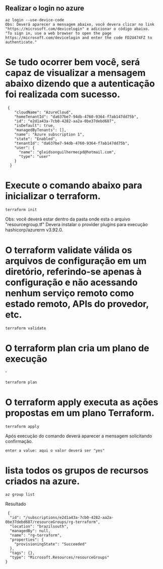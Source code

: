 ## Realizar o login no azure

```
az login --use-device-code
Obs: Deverá aparecer a mensagem abaixo, você devera clicar no link "https://microsoft.com/devicelogin" e adicionar o código abaixo.
"To sign in, use a web browser to open the page https://microsoft.com/devicelogin and enter the code FD2U474FZ to authenticate."
```

# Se tudo ocorrer bem você, será capaz de visualizar a mensagem abaixo dizendo que a autenticação foi realizada com sucesso.

```
 {
    "cloudName": "AzureCloud",
    "homeTenantId": "da637be7-94db-4760-9364-f7ab147dd75b",
    "id": "e2d1a43a-7cb0-4282-aa2a-0be37debd687",
    "isDefault": true,
    "managedByTenants": [],
    "name": "Azure subscription 1",
    "state": "Enabled",
    "tenantId": "da637be7-94db-4760-9364-f7ab147dd75b",
    "user": {
      "name": "gleidsonguilhermecpd@hotmail.com",
      "type": "user"
    }
  }
```

# Execute o comando abaixo para inicializar o terraform.

```
terraform init
```

Obs: você deverá estar dentro da pasta onde esta o arquivo "resourcegroup.tf"
Devera instalar o provider plugins para execução
hashicorp/azurerm v3.92.0.

# O terraform validate válida os arquivos de configuração em um diretório, referindo-se apenas à configuração e não acessando nenhum serviço remoto como estado remoto, APIs do provedor, etc.

```
terraform validate
```

# O terraform plan cria um plano de execução
'
```
terraform plan
```

# O terraform apply executa as ações propostas em um plano Terraform.

```
terraform apply
```

Após execução do comando deverá aparecer a mensagem solicitando confirmação.

```
enter a value: aqui o valor deverá ser "yes"
```

# lista todos os grupos de recursos criados na azure.

```
az group list
```

Resultado

````
 {
  "id": "/subscriptions/e2d1a43a-7cb0-4282-aa2a-0be37debd687/resourceGroups/rg-terraform",
  "location": "brazilsouth",
  "managedBy": null,
  "name": "rg-terraform",
  "properties": {
    "provisioningState": "Succeeded"
  },
  "tags": {},
  "type": "Microsoft.Resources/resourceGroups"
}
````

